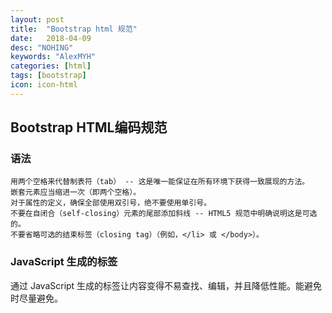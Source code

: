 ```yaml
---
layout: post
title:  "Bootstrap html 规范"
date:   2018-04-09
desc: "NOHING"
keywords: "AlexMYH"
categories: [html]
tags: [bootstrap]
icon: icon-html
---
```



## Bootstrap HTML编码规范
###  语法

    用两个空格来代替制表符（tab） -- 这是唯一能保证在所有环境下获得一致展现的方法。
    嵌套元素应当缩进一次（即两个空格）。
    对于属性的定义，确保全部使用双引号，绝不要使用单引号。
    不要在自闭合（self-closing）元素的尾部添加斜线 -- HTML5 规范中明确说明这是可选的。
    不要省略可选的结束标签（closing tag）（例如，</li> 或 </body>）。



###  JavaScript 生成的标签

通过 JavaScript 生成的标签让内容变得不易查找、编辑，并且降低性能。能避免时尽量避免。









